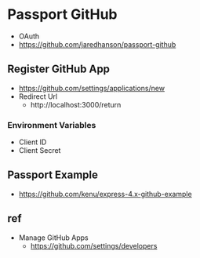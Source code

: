 # Passport GitHub
- OAuth
- https://github.com/jaredhanson/passport-github

## Register GitHub App
- https://github.com/settings/applications/new
- Redirect Url
  * http://localhost:3000/return

### Environment Variables
- Client ID
- Client Secret

## Passport Example
- https://github.com/kenu/express-4.x-github-example

## ref
- Manage GitHub Apps
  * https://github.com/settings/developers
